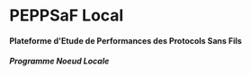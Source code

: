 # PEPPSaF Local
#### Plateforme d'Etude de Performances des Protocols Sans Fils
##### Programme Noeud Locale
